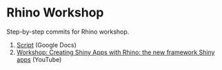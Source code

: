 # Rhino Workshop

Step-by-step commits for Rhino workshop.

1. [Script](https://docs.google.com/document/d/1Op9KBhw8q3b32IFtql2wZSfby_X7AqxSspp2ikaF8fw/edit#)
(Google Docs)
2. [Workshop: Creating Shiny Apps with Rhino: the new framework Shiny apps](https://www.youtube.com/watch?v=8H_ZHUy8Yj4)
(YouTube)
